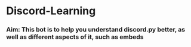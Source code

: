 # Discord-Learning

### Aim: This bot is to help you understand discord.py better, as well as different aspects of it, such as embeds
